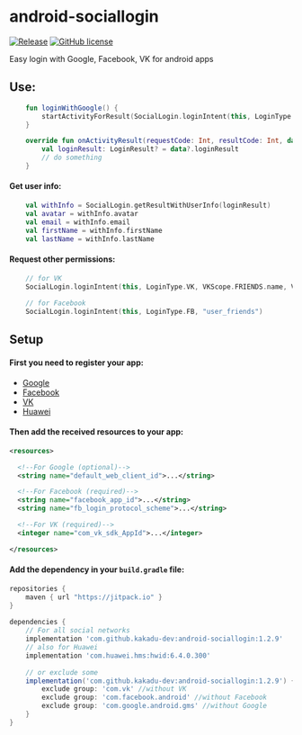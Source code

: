
# android-sociallogin
[![Release](https://jitpack.io/v/kakadu-dev/android-sociallogin.svg)](https://jitpack.io/#kakadu-dev/android-sociallogin)
[![GitHub license](https://img.shields.io/badge/license-Apache%20License%202.0-blue.svg?style=flat)](http://www.apache.org/licenses/LICENSE-2.0)

Easy login with Google, Facebook, VK for android apps

## Use:

```kotlin
    fun loginWithGoogle() {
        startActivityForResult(SocialLogin.loginIntent(this, LoginType.GOOGLE), 0)
    }

    override fun onActivityResult(requestCode: Int, resultCode: Int, data: Intent?) {
        val loginResult: LoginResult? = data?.loginResult
        // do something
    }
```

#### Get user info:
```kotlin
    val withInfo = SocialLogin.getResultWithUserInfo(loginResult)
    val avatar = withInfo.avatar
    val email = withInfo.email
    val firstName = withInfo.firstName
    val lastName = withInfo.lastName
```

#### Request other permissions:
```kotlin
    // for VK
    SocialLogin.loginIntent(this, LoginType.VK, VKScope.FRIENDS.name, VKScope.PHONE.name)
    
    // for Facebook
    SocialLogin.loginIntent(this, LoginType.FB, "user_friends")
```

## Setup

#### First you need to register your app:
* [Google](https://developers.google.com/identity/sign-in/android/start-integrating)
* [Facebook](https://developers.facebook.com/docs/android/getting-started/)
* [VK](https://vk.com/dev/android_sdk)
* [Huawei](https://developer.huawei.com/consumer/en/doc/HMSCore-Guides-V5/login-idtoken-0000001050050839-V5)

#### Then add the received resources to your app:
```xml
<resources>

  <!--For Google (optional)-->
  <string name="default_web_client_id">...</string>

  <!--For Facebook (required)-->
  <string name="facebook_app_id">...</string>
  <string name="fb_login_protocol_scheme">...</string>

  <!--For VK (required)-->
  <integer name="com_vk_sdk_AppId">...</integer>

</resources>
```

#### Add the dependency in your `build.gradle` file:
  
```gradle  
repositories {  
    maven { url "https://jitpack.io" }  
}  
  
dependencies { 
	// For all social networks 
	implementation 'com.github.kakadu-dev:android-sociallogin:1.2.9'
    // also for Huawei
    implementation 'com.huawei.hms:hwid:6.4.0.300'
	
	// or exclude some
    implementation('com.github.kakadu-dev:android-sociallogin:1.2.9') {
        exclude group: 'com.vk' //without VK  
        exclude group: 'com.facebook.android' //without Facebook  
        exclude group: 'com.google.android.gms' //without Google  
    }  
}  
```